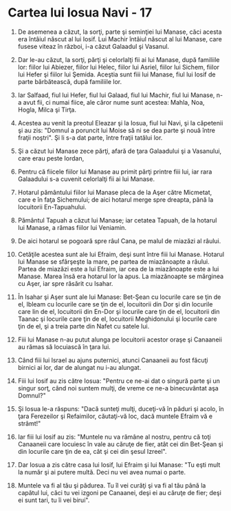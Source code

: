 # Cartea lui Iosua Navi - 17

1. De asemenea a căzut, la sorţi, parte şi seminţiei lui Manase, căci acesta era întâiul născut al lui Iosif. Lui Machir întâiul născut al lui Manase, care fusese viteaz în război, i-a căzut Galaadul şi Vasanul. 

2. Dar le-au căzut, la sorţi, părţi şi celorlalţi fii ai lui Manase, după familiile lor: fiilor lui Abiezer, fiilor lui Helec, fiilor lui Asriel, fiilor lui Sichem, fiilor lui Hefer şi fiilor lui Şemida. Aceştia sunt fiii lui Manase, fiul lui Iosif de parte bărbătească, după familiile lor. 

3. Iar Salfaad, fiul lui Hefer, fiul lui Galaad, fiul lui Machir, fiul lui Manase, n-a avut fii, ci numai fiice, ale căror nume sunt acestea: Mahla, Noa, Hogla, Milca şi Tirţa. 

4. Acestea au venit la preotul Eleazar şi la Iosua, fiul lui Navi, şi la căpetenii şi au zis: "Domnul a poruncit lui Moise să ni se dea parte şi nouă între fraţii noştri". Şi li s-a dat parte, între fraţii tatălui lor. 

5. Şi a căzut lui Manase zece părţi, afară de ţara Galaadului şi a Vasanului, care erau peste Iordan, 

6. Pentru că fiicele fiilor lui Manase au primit părţi printre fiii lui, iar rara Galaadului s-a cuvenit celorlalţi fii ai lui Manase. 

7. Hotarul pământului fiilor lui Manase pleca de la Aşer către Micmetat, care e în faţa Sichemului; de aici hotarul merge spre dreapta, până la locuitorii En-Tapuahului. 

8. Pământul Tapuah a căzut lui Manase; iar cetatea Tapuah, de la hotarul lui Manase, a rămas fiilor lui Veniamin. 

9. De aici hotarul se pogoară spre râul Cana, pe malul de miazăzi al râului. 

10. Cetăţile acestea sunt ale lui Efraim, deşi sunt între fiii lui Manase. Hotarul lui Manase se sfârşeşte la mare, pe partea de miazănoapte a râului. Partea de miazăzi este a lui Efraim, iar cea de la miazănoapte este a lui Manase. Marea însă era hotarul lor la apus. La miazănoapte se mărginea cu Aşer, iar spre răsărit cu Isahar. 

11. În Isahar şi Aşer sunt ale lui Manase: Bet-Şean cu locurile care se ţin de el, Ibleam cu locurile care se ţin de el, locuitorii din Dor şi din locurile care lin de el, locuitorii din En-Dor şi locurile care ţin de el, locuitorii din Taanac şi locurile care ţin de el, locuitorii Meghidonului şi locurile care ţin de el, şi a treia parte din Nafet cu satele lui. 

12. Fiii lui Manase n-au putut alunga pe locuitorii acestor oraşe şi Canaaneii au rămas să locuiască în ţara lui. 

13. Când fiii lui Israel au ajuns puternici, atunci Canaaneii au fost făcuţi birnici ai lor, dar de alungat nu i-au alungat. 

14. Fiii lui Iosif au zis către Iosua: "Pentru ce ne-ai dat o singură parte şi un singur sorţ, când noi suntem mulţi, de vreme ce ne-a binecuvântat aşa Domnul?" 

15. Şi Iosua le-a răspuns: "Dacă sunteţi mulţi, duceţi-vă în păduri şi acolo, în ţara Ferezeilor şi Refaimilor, căutaţi-vă loc, dacă muntele Efraim vă e strâmt!" 

16. Iar fiii lui Iosif au zis: "Muntele nu va rămâne al nostru, pentru că toţi Canaaneii care locuiesc în vale au căruţe de fier, atât cei din Bet-Şean şi din locurile care ţin de ea, cât şi cei din şesul Izreel". 

17. Dar Iosua a zis către casa lui Iosif, lui Efraim şi lui Manase: "Tu eşti mult la număr şi ai putere multă. Deci nu vei avea numai o parte. 

18. Muntele va fi al tău şi pădurea. Tu îl vei curăţi şi va fi al tău până la capătul lui, căci tu vei izgoni pe Canaanei, deşi ei au căruţe de fier; deşi ei sunt tari, tu îi vei birui". 

